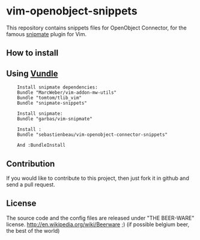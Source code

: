 vim-openobject-snippets
====================

This repository contains snippets files for OpenObject Connector, for the famous [snipmate](https://github.com/garbas/vim-snipmate) plugin for Vim.

How to install
-------------
Using [Vundle](https://github.com/gmarik/vundle)
-------------

```VimL
    Install snipmate dependencies:
    Bundle "MarcWeber/vim-addon-mw-utils"
    Bundle "tomtom/tlib_vim"
    Bundle "snipmate-snippets"

    Install snipmate:
    Bundle "garbas/vim-snipmate"

    Install :
    Bundle "sebastienbeau/vim-openobject-connector-snippets"

    And :BundleInstall
```
Contribution
-------------

If you would like to contribute to this project, then just fork it in github and send a pull request. 

License
-------------

The source code and the config files are released under "THE BEER-WARE" license. http://en.wikipedia.org/wiki/Beerware ;) (if possible belgium beer, the best of the world)

